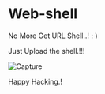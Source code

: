 # Web-shell
No More Get URL Shell..! : )

Just Upload the shell.!!!

![Capture](https://user-images.githubusercontent.com/75741506/144897675-b5b9c22f-b9d7-42d5-be95-742c27bb13f8.PNG)

Happy Hacking.!
